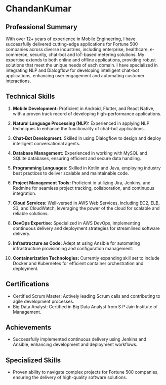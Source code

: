 # ChandanKumar

## Professional Summary

With over 12+ years of experience in Mobile Engineering, I have successfully delivered cutting-edge applications for Fortune 500 companies across diverse industries, including enterprise, healthcare, e-commerce, security, chat-bot and IoT-based metering solutions. My expertise extends to both online and offline applications, providing robust solutions that meet the unique needs of each domain. I have specialized in integrating NLP and Dialogflow for developing intelligent chat-bot applications, enhancing user engagement and automating customer interactions.

## Technical Skills

1. **Mobile Development:** Proficient in Android, Flutter, and React Native, with a proven track record of developing high-performance applications.

2. **Natural Language Processing (NLP):** Experienced in applying NLP techniques to enhance the functionality of chat-bot applications.

3. **Chat-Bot Development:** Skilled in using Dialogflow to design and deploy intelligent conversational agents.
  
4. **Database Management:** Experienced in working with MySQL and SQLite databases, ensuring efficient and secure data handling.

5. **Programming Languages:** Skilled in Kotlin and Java, employing industry best practices to deliver scalable and maintainable code.

6. **Project Management Tools:** Proficient in utilizing Jira, Jenkins, and Redmine for seamless project tracking, collaboration, and continuous integration.

7. **Cloud Services:** Well-versed in AWS Web Services, including EC2, ELB, S3, and CloudWatch, leveraging the power of the cloud for scalable and reliable solutions.

8. **DevOps Expertise:** Specialized in AWS DevOps, implementing continuous delivery and deployment strategies for streamlined software delivery.

9. **Infrastructure as Code:** Adept at using Ansible for automating infrastructure provisioning and configuration management.

10. **Containerization Technologies:** Currently expanding skill set to include Docker and Kubernetes for efficient container orchestration and deployment.

## Certifications

- Certified Scrum Master: Actively leading Scrum calls and contributing to agile development processes.
- Big Data Analyst: Certified in Big Data Analyst from S.P Jain Institute of Management. 

## Achievements

- Successfully implemented continuous delivery using Jenkins and Ansible, enhancing development and deployment workflows.

## Specialized Skills

- Proven ability to navigate complex projects for Fortune 500 companies, ensuring the delivery of high-quality software solutions.
